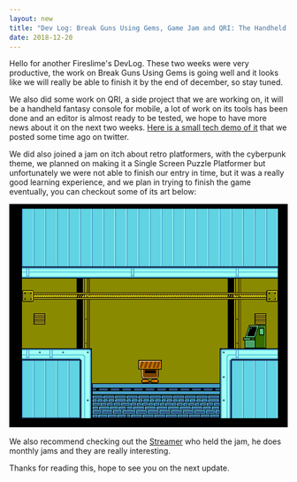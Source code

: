 ```yaml
---
layout: new
title: "Dev Log: Break Guns Using Gems, Game Jam and QRI: The Handheld Fantasy Console"
date: 2018-12-20
---
```


Hello for another Fireslime's DevLog. These two weeks were very productive, the work on Break Guns Using Gems is going well and it looks like we will really be able to finish it by the end of december, so stay tuned.

We also did some work on QRI, a side project that we are working on, it will be a handheld fantasy console for mobile, a lot of work on its tools has been done and an editor is almost ready to be tested, we hope to have more news about it on the next two weeks. [Here is a small tech demo of it](https://twitter.com/CptPixel/status/1070102995046674433) that we posted some time ago on twitter.

We did also joined a jam on itch about retro platformers, with the cyberpunk theme, we planned on making it a Single Screen Puzzle Platformer but unfortunately we were not able to finish our entry in time, but it was a really good learning experience, and we plan in trying to finish the game eventually, you can checkout some of its art below:

<img src="/assets/imgs/news/20191220/cyberpunk.png" />

We also recommend checking out the [Streamer](https://www.twitch.tv/mrjoshuamclean) who held the jam, he does monthly jams and they are really interesting.

Thanks for reading this, hope to see you on the next update.
